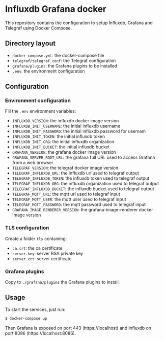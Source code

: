 # Influxdb Grafana docker

This repository contains the configuration to setup Influxdb, Grafana and Telegraf using Docker Compose.

## Directory layout

* `docker-compose.yml`: the docker-compose file
* `telegraf/telegraf.conf`: the Telegraf configuration
* `grafana/plugins`: the Grafana plugins to be installed
* `.env`: the environment configuration

## Configuration

### Environment configuration

Fill the `.env` environment variables:

* `INFLUXDB_VERSION`: the influxdb docker image version
* `INFLUXDB_INIT_USERNAME`: the initial influxdb username
* `INFLUXDB_INIT_PASSWORD`: the initial influxdb password for usernam
* `INFLUXDB_INIT_TOKEN`: the initial influxdb token
* `INFLUXDB_INIT_ORG`: the initial influxdb organization
* `INFLUXDB_INIT_BUCKET`: the initial influxdb bucket
* `GRAFANA_VERSION`: the grafana docker image version
* `GRAFANA_SERVER_ROOT_URL`: the grafana full URL used to access Grafana from a web browser
* `TELEGRAF_VERSION`: the telegraf docker image version
* `TELEGRAF_INFLUXDB_URL`: the influxdb url used to telegraf output
* `TELEGRAF_INFLUXDB_TOKEN`: the influxdb token used to telegraf output
* `TELEGRAF_INFLUXDB_ORG`: the influxdb organization used to telegraf output
* `TELEGRAF_INFLUXDB_BUCKET`: the influxdb bucket used to telegraf output
* `TELEGRAF_MQTT_URL`: the mqtt url used to telegraf input
* `TELEGRAF_MQTT_USER`: the mqtt user used to telegraf input
* `TELEGRAF_MQTT_PASSWORD`: the mqtt password used to telegraf input
* `GRAFANA_IMAGE_RENDERER_VERSION`: the grafana-image-renderer docker image version

### TLS configuration

Create a folder `tls` containing:
* `ca.crt`: the ca certificate
* `server.key`: server RSA private key 
* `server.crt`: server certificate

### Grafana plugins

Copy to `./grafana/plugins` the Grafana plugins to install.

## Usage

To start the services, just run:
```bash
$ docker-compose up
```

Then Grafana is exposed on port 443 (https://localhost) and Influxdb on port 8086 (https://localhost:8086).
